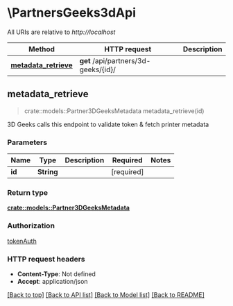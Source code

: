 # \PartnersGeeks3dApi

All URIs are relative to *http://localhost*

Method | HTTP request | Description
------------- | ------------- | -------------
[**metadata_retrieve**](PartnersGeeks3dApi.md#metadata_retrieve) | **get** /api/partners/3d-geeks/{id}/ | 



## metadata_retrieve

> crate::models::Partner3DGeeksMetadata metadata_retrieve(id)


3D Geeks calls this endpoint to validate token & fetch printer metadata

### Parameters


Name | Type | Description  | Required | Notes
------------- | ------------- | ------------- | ------------- | -------------
**id** | **String** |  | [required] |

### Return type

[**crate::models::Partner3DGeeksMetadata**](Partner3DGeeksMetadata.md)

### Authorization

[tokenAuth](../README.md#tokenAuth)

### HTTP request headers

- **Content-Type**: Not defined
- **Accept**: application/json

[[Back to top]](#) [[Back to API list]](../README.md#documentation-for-api-endpoints) [[Back to Model list]](../README.md#documentation-for-models) [[Back to README]](../README.md)

